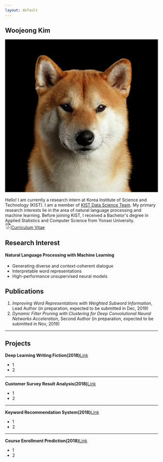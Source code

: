 ```yaml
---
layout: default
---
```


## Woojeong Kim

<img class="profile-picture" src="shiba.jpg">

Hello!
I am currently a research intern at Korea Institute of Science and Technology (KIST). I am a member of [KIST Data Science Team](https://kdst.tistory.com/). My primary research interests lie in the area of natural language processing and machine learning. Before joining KIST, I received a Bachelor's degree in Applied Statistics and Computer Science from Yonsei University.<br>
[<img class="icon" src="pdf-icon-gray20.png" width="20px" height="20px">Curriculum Vitae](CV_Woojeong_Kim.pdf)

## Research Interest

#### Natural Language Processing with Machine Learning
- Generating diverse and context-coherent dialogue
- Interpretable word representations
- High-performance unsupervised neural models

## Publications

1. *Improving Word Representations with Weighted Subword Information*, Lead Author (in preparation, expected to be submitted in Dec, 2019)
2. *Dynamic Filter Pruning with Clustering for Deep Convolutional Neural Networks Acceleration*, Second Author (in preparation, expected to be submitted in Nov, 2019)

---

## Projects
**Deep Learning Writing Fiction(2018)**[Link](/project/fiction.html)
- 1
- 2

---

**Customer Survey Result Analysis(2018)**[Link](/project/customer_survey.html)
- 1
- 2

---

**Keyword Recommendation System(2018)**[Link](/project/keyword_recommendation.html)
- 1
- 2

---

**Course Enrollment Prediction(2018)**[Link](/project/course_enrollment.html)
- 1
- 2
